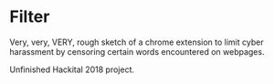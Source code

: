 # Filter

Very, very, VERY, rough sketch of a chrome extension to limit cyber harassment by censoring certain words encountered on webpages.

Unfinished Hackital 2018 project.
